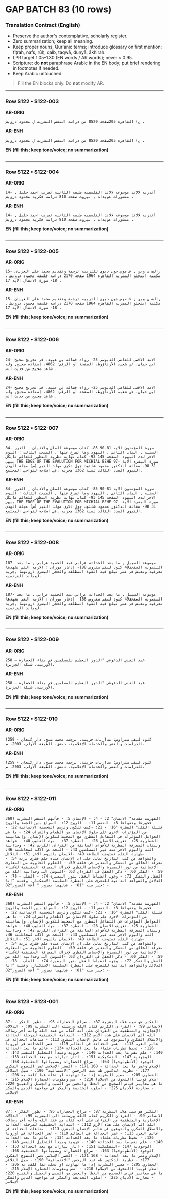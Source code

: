 # GAP BATCH 83 (10 rows)

### Translation Contract (English)
- Preserve the author's contemplative, scholarly register.
- Zero summarization; keep all meaning.
- Keep proper nouns, Qur'anic terms; introduce glossary on first mention: fiṭrah, nafs, rūḥ, qalb, taqwā, dunyā, ākhirah.
- LPR target 1.05–1.30 (EN words / AR words); never < 0.95.
- Scripture: do **not** paraphrase Arabic in the EN body; put brief rendering in footnotes if needed.
- Keep Arabic untouched.

> Fill the EN blocks only. Do **not** modify AR.

---
### Row S122 • S122-003

**AR-ORIG**
```ar
ن) القاهره 205صفحه 8520 من دراسة النفس البشريه ل محمود درويش .
```

**AR-ENH**
```ar
ن) القاهره 205صفحه 8520 من دراسة النفس البشريه ل محمود درويش .
```

**EN (fill this; keep tone/voice; no summarization)**
```en

```

---
### Row S122 • S122-004

**AR-ORIG**
```ar
14- أندريه لالاند موسوعه لالاند الفلسفيه طبعه الثانيه تعريب احمد خليل , منشورات عويدات , بيروت صفحه 810 دراسه فكريه محمود درويش .
```

**AR-ENH**
```ar
14- أندريه لالاند موسوعه لالاند الفلسفيه طبعه الثانيه تعريب احمد خليل , منشورات عويدات , بيروت صفحه 810 دراسه فكريه محمود درويش .
```

**EN (fill this; keep tone/voice; no summarization)**
```en

```

---
### Row S122 • S122-005

**AR-ORIG**
```ar
15- رالف ن وين , قاموس جون ديوي للتربيه ترجمة وتقديم محمد علي العريان مكتبة اىنجلو المصريه القاهره 1964 صفحه 2170 دراسه فلسفه محمود درويش . 18- سورة الانفال الايه 17 .
```

**AR-ENH**
```ar
15- رالف ن وين , قاموس جون ديوي للتربيه ترجمة وتقديم محمد علي العريان مكتبة اىنجلو المصريه القاهره 1964 صفحه 2170 دراسه فلسفه محمود درويش . 18- سورة الانفال الايه 17 .
```

**EN (fill this; keep tone/voice; no summarization)**
```en

```

---
### Row S122 • S122-006

**AR-ORIG**
```ar
24- الامد الاقصى للقاضي الدبوسي 25- رواه فضالة بن عبيد، في تخريج صحيح ابن حبان، عن شعيب الأرناؤوط، الصفحة أو الرقم: 4862، إسناده صحيح, وله شاهد صحيح من حديث أنس .
```

**AR-ENH**
```ar
24- الامد الاقصى للقاضي الدبوسي 25- رواه فضالة بن عبيد، في تخريج صحيح ابن حبان، عن شعيب الأرناؤوط، الصفحة أو الرقم: 4862، إسناده صحيح, وله شاهد صحيح من حديث أنس .
```

**EN (fill this; keep tone/voice; no summarization)**
```en

```

---
### Row S122 • S122-007

**AR-ORIG**
```ar
84- سورة المؤمنون الايه 81-90 85- كتاب موسوعة الملل والاديان _ الدرر السنيه , الباب الثاني , اليهود وما تفرع عنها , المبحث الثالث : اليوم الاخر لدى اليهود الصفحه 145 93- كتاب نهاية نطرية التظور للعالم مايكل بيهي THE EDGE OF THE EVALUTION FOR MICHIAL BEHE 97- سورة البقره الاية 31 98- مقالة الدكتور محمود شلتوت جول ذكرى مولد النبي (ص) مجلة الهدي النبوي العدد الثالث لسنة 1362 هجريه ,في اصلاحه لنواحي المجتمع.
```

**AR-ENH**
```ar
84- سورة المؤمنون الايه 81-90 85- كتاب موسوعة الملل والاديان _ الدرر السنيه , الباب الثاني , اليهود وما تفرع عنها , المبحث الثالث : اليوم الاخر لدى اليهود الصفحه 145 93- كتاب نهاية نطرية التظور للعالم مايكل بيهي THE EDGE OF THE EVALUTION FOR MICHIAL BEHE 97- سورة البقره الاية 31 98- مقالة الدكتور محمود شلتوت جول ذكرى مولد النبي (ص) مجلة الهدي النبوي العدد الثالث لسنة 1362 هجريه ,في اصلاحه لنواحي المجتمع.
```

**EN (fill this; keep tone/voice; no summarization)**
```en

```

---
### Row S122 • S122-008

**AR-ORIG**
```ar
187- موسوعة السبيل , ما بعد الحداثه عرابي عبد الحميد عرابي , ما بعد البنيويه الصفحف49 كلود ليفي ستروس 188- إدغار موران : الازمه التي نشهدها معرفيه ونعيش في عصر تبلغ فيه القوة المطلقه والعجز البشري ذروتهما ,جريد لوماند الفرنسيه.
```

**AR-ENH**
```ar
187- موسوعة السبيل , ما بعد الحداثه عرابي عبد الحميد عرابي , ما بعد البنيويه الصفحف49 كلود ليفي ستروس 188- إدغار موران : الازمه التي نشهدها معرفيه ونعيش في عصر تبلغ فيه القوة المطلقه والعجز البشري ذروتهما ,جريد لوماند الفرنسيه.
```

**EN (fill this; keep tone/voice; no summarization)**
```en

```

---
### Row S122 • S122-009

**AR-ORIG**
```ar
258 – عبد الغني الدغوغي "الدور العظيم للمسلمين في بناء الحضارة الأوربية، شبكة الجزيرة.
```

**AR-ENH**
```ar
258 – عبد الغني الدغوغي "الدور العظيم للمسلمين في بناء الحضارة الأوربية، شبكة الجزيرة.
```

**EN (fill this; keep tone/voice; no summarization)**
```en

```

---
### Row S122 • S122-010

**AR-ORIG**
```ar
(259 - كلود ليفي ستراوس: مداريات حزينة، ترجمة محمد صبح، دار كنعان للدراسات والنشر والخدمات الإعلامية، دمشق، الطبعة الأولى، 2003، ص.
```

**AR-ENH**
```ar
(259 - كلود ليفي ستراوس: مداريات حزينة، ترجمة محمد صبح، دار كنعان للدراسات والنشر والخدمات الإعلامية، دمشق، الطبعة الأولى، 2003، ص.
```

**EN (fill this; keep tone/voice; no summarization)**
```en

```

---
### Row S122 • S122-011

**AR-ORIG**
```ar
360) الفهرست مقدمه" الانسان" 2: - 4: - الإنسان 5: - فألهم النفس البشرية فجورها وتقواها 8: -النفس 11: - الروح 12: -الصراع بين الجسد والروح فتيلة القلب" الفطرة "16: - 21: -كيف تتكون وترسم الشخصية الإنسانية 22: - من المؤثرات الاخرى على سلوك الإنسان من الطعام والشراب 24: - ما هي العوامل المؤثرات في التفاعل الفطري مع المحيط لتكوين الإنسان، وإنسانيته الحضارية 25: -تعريف الانسان 26: - الفطرة 37: - موت القلوب 40: - شواهد وبينات المعرفة الفطرية للأقوام السابقة من القرءان الكريم 42: - وحدانية الله واليوم الاخر عند غير المسلمين 43: - البحث عن الاله لمخاطبته 46: -طهارة القلب تستوجب الطاعة 49: -الايمان باليوم الاخر 51: -الدلائل والشواهد من كتب التاريخ تدلل على ان الإنسان عنده علم فطري بربه 54: - معرفة الخالق من التفكر والتدبر في خلقه 59: - العلوم الخاوية من المعارف الإنسانية من نور البصيرة والإحساس الفطري لإدراك المعرفة الحقيقية للأشياء 59: - الفكر 60: - ذكر العقل في القرءان 63: -التوصل الى وحدانية الله من العقل والتفكر 72: - وجوب انضباط العقل بنور البصيرة 74: - القلب - 78: - الدلائل والشواهد الذاتية للتعرف على الفطرة السليمة الاستكبار، وفتنة “انا خير منه "81: - فدلهما بغرور " أفة الغرور"82: -
```

**AR-ENH**
```ar
360) الفهرست مقدمه" الانسان" 2: - 4: - الإنسان 5: - فألهم النفس البشرية فجورها وتقواها 8: -النفس 11: - الروح 12: -الصراع بين الجسد والروح فتيلة القلب" الفطرة "16: - 21: -كيف تتكون وترسم الشخصية الإنسانية 22: - من المؤثرات الاخرى على سلوك الإنسان من الطعام والشراب 24: - ما هي العوامل المؤثرات في التفاعل الفطري مع المحيط لتكوين الإنسان، وإنسانيته الحضارية 25: -تعريف الانسان 26: - الفطرة 37: - موت القلوب 40: - شواهد وبينات المعرفة الفطرية للأقوام السابقة من القرءان الكريم 42: - وحدانية الله واليوم الاخر عند غير المسلمين 43: - البحث عن الاله لمخاطبته 46: -طهارة القلب تستوجب الطاعة 49: -الايمان باليوم الاخر 51: -الدلائل والشواهد من كتب التاريخ تدلل على ان الإنسان عنده علم فطري بربه 54: - معرفة الخالق من التفكر والتدبر في خلقه 59: - العلوم الخاوية من المعارف الإنسانية من نور البصيرة والإحساس الفطري لإدراك المعرفة الحقيقية للأشياء 59: - الفكر 60: - ذكر العقل في القرءان 63: -التوصل الى وحدانية الله من العقل والتفكر 72: - وجوب انضباط العقل بنور البصيرة 74: - القلب - 78: - الدلائل والشواهد الذاتية للتعرف على الفطرة السليمة الاستكبار، وفتنة “انا خير منه "81: - فدلهما بغرور " أفة الغرور"82: -
```

**EN (fill this; keep tone/voice; no summarization)**
```en

```

---
### Row S123 • S123-001

**AR-ORIG**
```ar
87: - التكبر هو سبب هلاك البشرية 87: - صراع الحضارات 95: - تطور الفكر الانساني 99: - القرءان الكريم كتاب الله ورسلته الى البشرية 99: - الدلالات الإعجازية والمنطقية من القرءان على أنه كتاب من عند الله وأنه أخر رسالات الله الى الإنسان على هذه الأرض 112: - البداية الحقيقية لمرحلة الحداثة والانطلاق الفكري والتوعوي في عالم الإنسان البشري 113: - متاهات الحداثة في عالم الغرب 113: - عصر الحداثة في العالم 119: - عصر الحداثة في أوروبا 126: - تحبط نظريات علماء ما بعد الحداثة 134: - عالم ما بعد الحداثة 140: - علم نفس ما بعد الحداثة 140: - فرويد ومبدأ التحليل النفسي 143: - الوجودية 147: -التفكيكية 151: - اثار تيارات مع بعد الحداثة 153: - الوجود (الأنطولوجيا) 163: - صراع الحضارات ومسبباتها الحقيقية 168: - الإسلام وعصر ما بعد الحداثة - 168 171: - العصر الإسلامي عصر النضوج الفكري 177: - نظرية الدكتور طه عبد الرحمن "الانتمائية" 190: - سبل التلاقي الحضاري 205: - مصير البشرية إذا ما تهاونت او تخلت عما كلفت به 206: - اسلام فوبيا (التخوف من الإسلام) 210: - أسس ومقومات الحضارة الإسلام 215: - ما هي معايير قياس الصحيح من الخطأ والحسن من السيئ والجميل والقبيح 220: - محاربة الأديان 225: - أسلوب الخديعة والمكر في مواجهة الدين والفكر الإسلامي
```

**AR-ENH**
```ar
87: - التكبر هو سبب هلاك البشرية 87: - صراع الحضارات 95: - تطور الفكر الانساني 99: - القرءان الكريم كتاب الله ورسلته الى البشرية 99: - الدلالات الإعجازية والمنطقية من القرءان على أنه كتاب من عند الله وأنه أخر رسالات الله الى الإنسان على هذه الأرض 112: - البداية الحقيقية لمرحلة الحداثة والانطلاق الفكري والتوعوي في عالم الإنسان البشري 113: - متاهات الحداثة في عالم الغرب 113: - عصر الحداثة في العالم 119: - عصر الحداثة في أوروبا 126: - تحبط نظريات علماء ما بعد الحداثة 134: - عالم ما بعد الحداثة 140: - علم نفس ما بعد الحداثة 140: - فرويد ومبدأ التحليل النفسي 143: - الوجودية 147: -التفكيكية 151: - اثار تيارات مع بعد الحداثة 153: - الوجود (الأنطولوجيا) 163: - صراع الحضارات ومسبباتها الحقيقية 168: - الإسلام وعصر ما بعد الحداثة - 168 171: - العصر الإسلامي عصر النضوج الفكري 177: - نظرية الدكتور طه عبد الرحمن "الانتمائية" 190: - سبل التلاقي الحضاري 205: - مصير البشرية إذا ما تهاونت او تخلت عما كلفت به 206: - اسلام فوبيا (التخوف من الإسلام) 210: - أسس ومقومات الحضارة الإسلام 215: - ما هي معايير قياس الصحيح من الخطأ والحسن من السيئ والجميل والقبيح 220: - محاربة الأديان 225: - أسلوب الخديعة والمكر في مواجهة الدين والفكر الإسلامي
```

**EN (fill this; keep tone/voice; no summarization)**
```en

```
